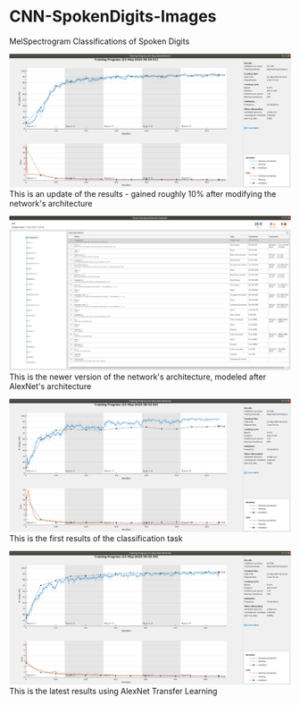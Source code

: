 # CNN-SpokenDigits-Images
MelSpectrogram Classifications of Spoken Digits

![GitHub Logo](update_cnn_results.png)
This is an update of the results - gained roughly 10% after modifying the network's architecture

![GitHub Logo](latest_cnn_architecture.png)
This is the newer version of the network's architecture, modeled after AlexNet's architecture

![GitHub Logo](latest_result_cnn.png)
This is the first results of the classification task 

![GitHub Logo](latest_alexNet_results.png)
This is the latest results using AlexNet Transfer Learning
